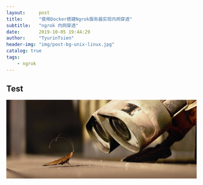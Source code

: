 ```yaml
---
layout:     post
title:      "使用Docker搭建Ngrok服务器实现内网穿透"
subtitle:   "ngrok 内网穿透"
date:       2019-10-05 19:44:29
author:     "TyurinTsien"
header-img: "img/post-bg-unix-linux.jpg"
catalog: true
tags:
    - ngrok
---
```



## Test

![avatar](../img/404-bg.jpg)